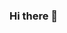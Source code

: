 ### Hi there 👋

<!--
**Buzzin97/Buzzin97** is a ✨ _special_ ✨ repository because its `README.md` (this file) appears on your GitHub profile.

Here are some ideas to get you started:

<img src ="C:\Users\세진팍\Desktop\배경화면 이미지.jpg">
- 🔭 I’m currently working on ...
- 🌱 I’m currently learning ...
- 👯 I’m looking to collaborate on ...
- 🤔 I’m looking for help with ...
- 💬 Ask me about ...
- 📫 How to reach me: ...
- 😄 Pronouns: ...
- ⚡ Fun fact: ...
-->
